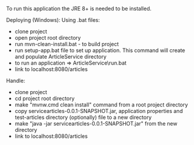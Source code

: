 To run this application the JRE 8+ is needed to be installed.

Deploying (Windows):
Using .bat files:
- clone project
- open project root directory
- run mvn-clean-install.bat - to build project
- run setup-app.bat file to set up application. This command will create and populate ArticleService directory
- to run an application => ArticleService\run.bat
- link to localhost:8080/articles

Handle:
- clone project
- cd project root directory
- make "mvnw.cmd clean install" command from a root project directory
- copy servicearticles-0.0.1-SNAPSHOT.jar, application properties and test-articles directory (optionally) file to a new directory
- make "java -jar servicearticles-0.0.1-SNAPSHOT.jar" from the new directory 
- link to localhost:8080/articles